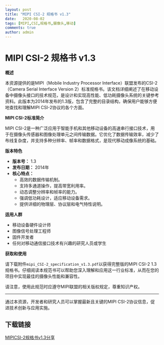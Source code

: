```yaml
---
layout: post
title: "MIPI CSI-2 规格书 v1.3"
date:   2020-08-02
tags: [MIPI,CSI,规格书,摄像头,移动]
comments: true
author: admin
---
```

# MIPI CSI-2 规格书 v1.3

**概述**

本资源提供的是MIPI（Mobile Industry Processor Interface）联盟发布的CSI-2（Camera Serial Interface Version 2）标准规格书。该文档详细阐述了在移动设备中摄像头接口的技术规范，是设计和实现高性能、低功耗摄像头系统的关键参考资料。此版本为2014年发布的1.3版，包含了完整的目录结构，确保用户能够方便地查找和理解MIPI CSI-2协议的各个方面。

**MIPI CSI-2标准简介**

MIPI CSI-2是一种广泛应用于智能手机和其他移动设备的高速串行接口技术，用于在摄像头传感器和图像处理单元之间传输数据。它优化了数据传输效率，减少了布线复杂度，并支持多种分辨率、帧率和数据格式，是现代移动成像系统的基础。

**版本特色**

- **版本号：** 1.3
- **发布日期：** 2014年
- **核心特点：**
  - 高效的数据传输机制。
  - 支持多通道操作，提高带宽利用率。
  - 动态调整分辨率和帧率的能力。
  - 强调低功耗设计，适应移动设备需求。
  - 提供详细的物理层、协议层和电气特性说明。
  
**适用人群**

- 移动设备硬件设计师
- 图像信号处理工程师
- 固件开发者
- 任何对移动通信接口技术有兴趣的研究人员或学生

**获取和使用**

请下载附件`mipi_CSI-2_specification_v1.3.pdf`以获得完整版的MIPI CSI-2 1.3规格书。仔细阅读本规范书可以帮助您深入理解和应用这一行业标准，从而在您的项目中实现最佳的摄像头性能和兼容性。

请注意，使用此规范时应遵守MIPI联盟的相关版权规定，尊重知识产权。

---

通过本资源，开发者和研究人员可以掌握最新且关键的MIPI CSI-2协议信息，促进技术创新与应用实施。

## 下载链接

[MIPICSI-2规格书v1.3分享](https://pan.quark.cn/s/67235fa06b97)